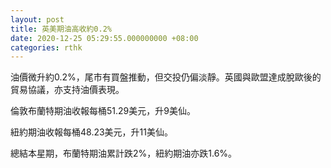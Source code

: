 ```yaml
---
layout: post
title: 英美期油高收約0.2%
date: 2020-12-25 05:29:55.000000000 +08:00
categories: rthk
---
```


油價微升約0.2%，尾市有買盤推動，但交投仍偏淡靜。英國與歐盟達成脫歐後的貿易協議，亦支持油價表現。

倫敦布蘭特期油收報每桶51.29美元，升9美仙。

紐約期油收報每桶48.23美元，升11美仙。

總結本星期，布蘭特期油累計跌2%，紐約期油亦跌1.6%。
